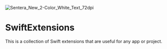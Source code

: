 ![Sentera_New_2-Color_White_Text_72dpi](https://user-images.githubusercontent.com/291535/125797548-cc924d44-06b3-4973-b780-038471e4d89c.png)

# SwiftExtensions

This is a collection of Swift extensions that are useful for any app or project.
